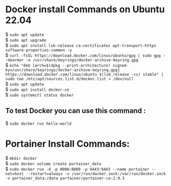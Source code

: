 # Docker install Commands on Ubuntu 22.04

$ ``sudo apt update``  
$ ``sudo apt upgrade``  
$ ``sudo apt install lsb-release ca-certificates apt-transport-https software-properties-common -y``  
$ ``curl -fsSL https://download.docker.com/linux/ubuntu/gpg | sudo gpg --dearmor -o /usr/share/keyrings/docker-archive-keyring.gpg``  
$ ``echo "deb [arch=$(dpkg --print-architecture) signed-by=/usr/share/keyrings/docker-archive-keyring.gpg] https://download.docker.com/linux/ubuntu $(lsb_release -cs) stable" | sudo tee /etc/apt/sources.list.d/docker.list > /dev/null``  
$ ``sudo apt update``  
$ ``sudo apt install docker-ce``  
$ ``sudo systemctl status docker``  

## To test Docker you can use this command :

$ ``sudo docker run hello-world ``


# Portainer Install Commands:
$ ``mkdir docker``  
$ ``sudo docker volume create portainer_data``  
$ ``sudo docker run -d -p 8000:8000 -p 9443:9443 --name portainer --net=host --restart=always -v /var/run/docker.sock:/var/run/docker.sock -v portainer_data:/data portainer/portainer-ce:2.9.3``  
